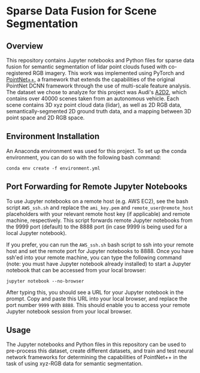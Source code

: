 # Sparse Data Fusion for Scene Segmentation
## Overview
This repository contains Jupyter notebooks and Python files for sparse data fusion for semantic segmentation of lidar point clouds fused with co-registered RGB imagery.  This work was implemented using PyTorch and [PointNet++](https://github.com/charlesq34/pointnet2), a framework that extends the capabilities of the original PointNet DCNN framework through the use of multi-scale feature analysis.  The dataset we chose to analyze for this project was Audi's [A2D2](https://github.com/charlesq34/pointnet2), which contains over 40000 scenes taken from an autonomous vehicle.  Each scene contains 3D xyz point cloud data (lidar), as well as 2D RGB data, semantically-segmented 2D ground truth data, and a mapping between 3D point space and 2D RGB space.

 ## Environment Installation
 An Anaconda environment was used for this project.  To set up the conda environment, you can do so with the following bash command:
 
 `conda env create -f environment.yml`
 
 ## Port Forwarding for Remote Jupyter Notebooks
 To use Jupyter notebooks on a remote host (e.g. AWS EC2), see the bash script `AWS_ssh.sh` and replace the `ami_key.pem` and `remote_user@remote_host` placeholders with your relevant remote host key (if applicable) and remote machine, respectively.  This script forwards remote Jupyter notebooks from the 9999 port (default) to the 8888 port (in case 9999 is being used for a local Jupyter notebook).  
 
 If you prefer, you can run the `AWS_ssh.sh` bash script to ssh into your remote host and set the remote port for Jupyter notebooks to 8888.  Once you have ssh'ed into your remote machine, you can type the following command (note: you must have Jupyter notebook already installed) to start a Jupyter notebook that can be accessed from your local browser:
 
 `jupyter notebook --no-browser`
 
 After typing this, you should see a URL for your Jupyter notebook in the prompt.  Copy and paste this URL into your local browser, and replace the port number `9999` with `8888`.  This should enable you to access your remote Jupyter notebook session from your local browser.
 
 ## Usage 
 The Jupyter notebooks and Python files in this repository can be used to pre-process this dataset, create different datasets, and train and test neural network frameworks for determining the capabilities of PointNet++ in the task of using xyz-RGB data for semantic segmentation.  
 

 
 

